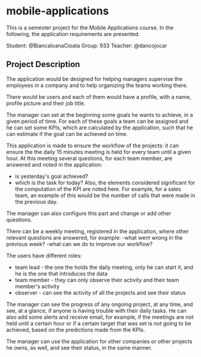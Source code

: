 # mobile-applications
This is a semester project for the Mobile Applications course. In the following, the application requirements are presented.

Student: @BiancaIoanaCioata Group: 933 Teacher: @dancojocar

## Project Description

The application would be designed for helping managers supervise the employees in a company and to help organizing the teams working there. 

There would be users and each of them would have a profile, with a name, profile picture and their job title. 

The manager can set at the beginning some goals he wants to achieve, in a given period of time. For each of these goals a team can be assigned and he can set some KPIs, which are calculated by the application, such that he can estimate if the goal can be achieved on time. 

This application is made to ensure the workflow of the projects: it can ensure the the daily 15 minutes meeting is held for every team until a given hour. At this meeting several questions, for each team member, are answered and noted in the application: 
 - is yesterday's goal achieved? 
 - which is the task for today? 
 Also, the elements considered significant for the computation of the KPI are noted here. For example, for a sales team, an example of this would be the number of calls that were made in the previous day.

 The manager can also configure this part and change or add other questions.

There can be a weekly meeting, registered in the application, where other relevant questions are answered, for example:
-what went wrong in the previous week?
-what can we do to improve our workflow? 

 The users have different roles: 
 - team lead - the one the holds the daily meeting, only he can start it, and he is the one that introduces the data
 - team member - they can only observe their activity and their team member's activity
 - observer - can see the activity of all the projects and see their status

 The manager can see the progress of any ongoing project, at any time, and see, at a glance, if anyone is having trouble with their daily tasks. He can also add some alerts and receive email, for example, if the meetings are not held until a certain hour or if a certain target that was set is not going to be achieved, based on the predictions made from the KPIs.

 The manager can use the application for other companies or other projects he owns, as well, and see their status, in the same manner.
